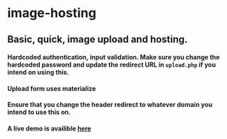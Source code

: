 # image-hosting
## Basic, quick, image upload and hosting.
#### Hardcoded authentication, input validation. Make sure you change the hardcoded password and update the redirect URL in `upload.php` if you intend on using this.
#### Upload form uses materialize
#### Ensure that you change the header redirect to whatever domain you intend to use this on. 
#### A live demo is availible [here](https://kaminski.pw/image)
